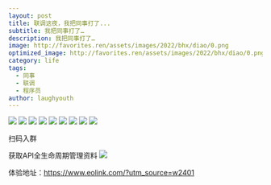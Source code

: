 ```yaml
---
layout: post
title: 联调这夜，我把同事打了...
subtitle: 我把同事打了…
description: 我把同事打了…
image: http://favorites.ren/assets/images/2022/bhx/diao/0.png
optimized_image: http://favorites.ren/assets/images/2022/bhx/diao/0.png
category: life
tags:
  - 同事
  - 联调
  - 程序员
author: laughyouth
---
```


![](http://favorites.ren/assets/images/2022/bhx/diao/640.jpeg)
![](http://favorites.ren/assets/images/2022/bhx/diao/640-1.jpeg)
![](http://favorites.ren/assets/images/2022/bhx/diao/640-2.jpeg)
![](http://favorites.ren/assets/images/2022/bhx/diao/640-3.jpeg)
![](http://favorites.ren/assets/images/2022/bhx/diao/640-4.jpeg)
![](http://favorites.ren/assets/images/2022/bhx/diao/640-5.jpeg)
![](http://favorites.ren/assets/images/2022/bhx/diao/640-6.jpeg)
![](http://favorites.ren/assets/images/2022/bhx/diao/640-7.jpeg)
![](http://favorites.ren/assets/images/2022/bhx/diao/640-8.jpeg)

扫码入群

获取API全生命周期管理资料
![](http://favorites.ren/assets/images/2022/bhx/diao/640.png)

体验地址：https://www.eolink.com/?utm_source=w2401